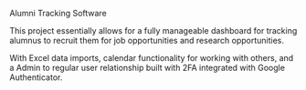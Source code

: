 Alumni Tracking Software

This project essentially allows for a fully manageable dashboard for tracking alumnus to recruit them for job opportunities and research opportunities.

With Excel data imports, calendar functionality for working with others, and a Admin to regular user relationship built with 2FA integrated with Google Authenticator.
